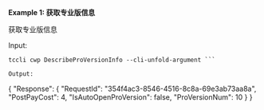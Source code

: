**Example 1: 获取专业版信息**

获取专业版信息

Input: 

```
tccli cwp DescribeProVersionInfo --cli-unfold-argument ```

Output: 
```
{
    "Response": {
        "RequestId": "354f4ac3-8546-4516-8c8a-69e3ab73aa8a",
        "PostPayCost": 4,
        "IsAutoOpenProVersion": false,
        "ProVersionNum": 10
    }
}
```


